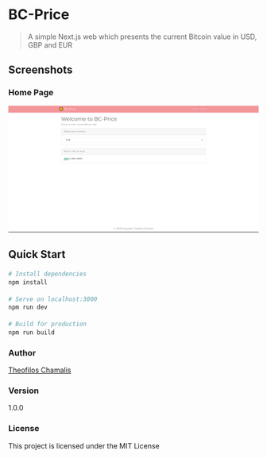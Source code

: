 # BC-Price

> A simple Next.js web which presents the current Bitcoin value in USD, GBP and EUR

## Screenshots

<h3>Home Page</h3>
<img src="github-screenshots/homepage.png">

## Quick Start

``` bash
# Install dependencies
npm install

# Serve on localhost:3000
npm run dev

# Build for production
npm run build
```

### Author

[Theofilos Chamalis](http://cs.uoi.gr/~thchama)

### Version

1.0.0

### License

This project is licensed under the MIT License
